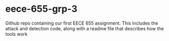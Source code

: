 # eece-655-grp-3
Github repo containing our first EECE 655 assignment. This includes the attack and detection code, along with a readme file that describes how the tools work

